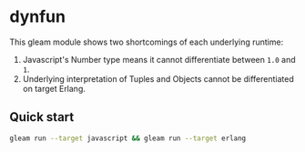 # dynfun

This gleam module shows two shortcomings of each underlying runtime:

1. Javascript's Number type means it cannot differentiate between `1.0` and `1`.
2. Underlying interpretation of Tuples and Objects cannot be differentiated on target Erlang.

## Quick start

```sh
gleam run --target javascript && gleam run --target erlang
```
